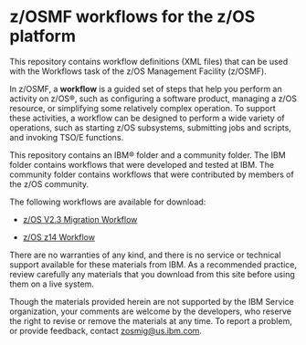 z/OSMF workflows for the z/OS platform
======================================

This repository contains workflow definitions (XML files) that can be used with the Workflows task of the z/OS Management Facility (z/OSMF).

In z/OSMF, a **workflow** is a guided set of steps that help you perform an activity on z/OS®, such as configuring a software product, managing a z/OS resource, or simplifying some relatively complex operation. To support these activities, a workflow can be designed to perform a wide variety of operations, such as starting z/OS subsystems, submitting jobs and scripts, and invoking TSO/E functions.

This repository contains an IBM® folder and a community folder. The IBM folder contains workflows that were developed and tested at IBM. The community folder contains workflows that were contributed by members of the z/OS community.

The following workflows are available for download: 

* [z/OS V2.3 Migration Workflow](zOS%20V2.3%20Migration%20Workflow)

* [z/OS z14 Workflow](zOS%20z14%20Workflow)


There are no warranties of any kind, and there is no service or technical support available for these materials from IBM. As a recommended practice, review carefully any materials that you download from this site before using them on a live system.

Though the materials provided herein are not supported by the IBM Service organization, your comments are welcome by the developers, who reserve the right to revise or remove the materials at any time. To report a problem, or provide feedback, contact zosmig@us.ibm.com.

